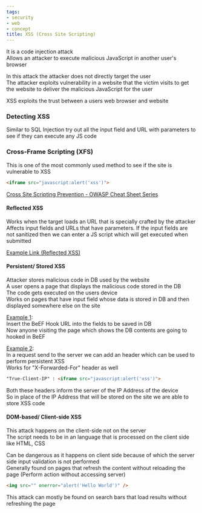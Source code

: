 ```yaml
---
tags:
- security
- web
- concept
title: XSS (Cross Site Scripting)
---
```


It is a code injection attack  
Allows an attacker to execute malicious JavaScript in another user's browser

In this attack the attacker does not directly target the user  
The attacker exploits vulnerability in a website that the victim visits to get the website to deliver the malicious JavaScript for the user

XSS exploits the trust between a users web browser and website

### Detecting XSS

Similar to SQL Injection try out all the input field and URL with parameters to see if they can execute any JS code

### Cross-Frame Scripting (XFS)

This is one of the most commonly used method to see if the site is vulnerable to XSS

```html
<iframe src="javascript:alert('xss')">
```

[Cross Site Scripting Prevention - OWASP Cheat Sheet Series](https://cheatsheetseries.owasp.org/cheatsheets/Cross_Site_Scripting_Prevention_Cheat_Sheet.html)

#### Reflected XSS

Works when the target loads an URL that is specially crafted by the attacker  
Affects input fields and URLs that have parameters. If the input fields are not sanitized then we can enter a JS script which will get executed when submitted

[Example Link (Reflected XSS)](http://testphp.vulnweb.com/listproducts.php?cat=%3Cscript%3Ealert(%22Hello%20World%22)%3C/script%3E)

#### Persistent/ Stored XSS

Attacker stores malicious code in DB used by the website  
A user opens a page that displays the malicious code stored in the DB  
The code gets executed on the users device    
Works on pages that have input field whose data is stored in DB and then displayed somewhere else on the site

<u>Example 1</u>:  
Insert the BeEF Hook URL into the fields to be saved in DB  
Now anyone visiting the page which shows the DB contents are going to hooked in BeEF

<u>Example 2</u>:  
In a request send to the server we can add an header which can be used to perform persistent XSS  
Works for "X-Forwarded-For" header as well

```html
"True-Client-IP" : <iframe src="javascript:alert('xss')">
``` 

Both these headers inform the server of the IP Address of the device  
So in place of the IP Address that will be stored on the site we are able to store XSS code

#### DOM-based/ Client-side XSS

This attack happens on the client-side not on the server  
The script needs to be in an language that is processed on the client side like HTML, CSS 

Can be dangerous as it happens on client side because of which the server side input validation is not performed  
Generally found on pages that refresh the content without reloading the page (Perform action without accessing server)

```html
<img src="" onerror="alert('Hello World')" />
```

This attack can mostly be found on search bars that load results without refreshing the page